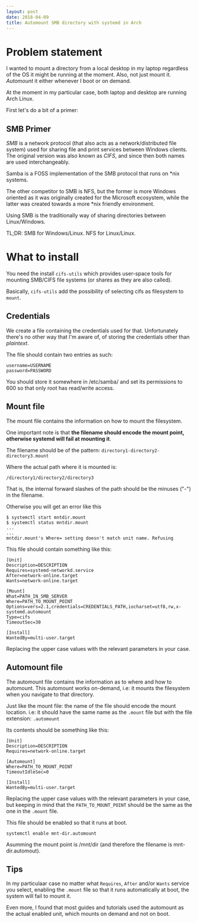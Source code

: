 ```yaml
---
layout: post
date: 2018-04-09
title: Automount SMB directory with systemd in Arch
---
```


# Problem statement

I wanted to mount a directory from a local desktop in my laptop regardless of
the OS it might be running at the moment. Also, not just mount it. *Automount*
it either whenever I boot or on demand.

At the moment in my particular case, both laptop and desktop are running Arch
Linux.

First let's do a bit of a primer:

## SMB Primer

*SMB* is a network protocol (that also acts as a network/distributed file
system) used for sharing file and print services between Windows clients. The
original version was also known as *CIFS*, and since then both names are used
interchangeably.

Samba is a FOSS implementation of the SMB protocol that runs on \*nix systems.

The other competitor to SMB is NFS, but the former is more Windows oriented as
it was originally created for the Microsoft ecosystem, while the latter was
created towards a more \*nix friendly environment.

Using SMB is the traditionally way of sharing directories between Linux/Windows.

TL;DR: SMB for Windows/Linux. NFS for Linux/Linux.

# What to install

You need the install `cifs-utils` which provides user-space tools for mounting
SMB/CIFS file systems (or shares as they are also called). 

Basically, `cifs-utils` add the possibility of selecting cifs as filesystem to
`mount`.

## Credentials

We create a file containing the credentials used for that.
Unfortunately there's no other way that I'm aware of, of storing the
credentials other than *plaintext*.

The file should contain two entries as such:

```
username=USERNAME
password=PASSWORD
```

You should store it somewhere in /etc/samba/ and set its permissions to 600 so
that only root has read/write access.

## Mount file

The mount file contains the information on how to mount the filesystem.

One important note is that **the filename should encode the mount point,
otherwise systemd will fail at mounting it**.

The filename should be of the pattern:
`directory1-directory2-directory3.mount`

Where the actual path where it is mounted is:

`/directory1/directory2/directory3`

That is, the internal forward slashes of the path should be the minuses ("-")
in the filename.

Otherwise you will get an error like this

```
$ systemctl start mntdir.mount
$ systemctl status mntdir.mount
...
...
mntdir.mount's Where= setting doesn't match unit name. Refusing
```

This file should contain something like this:

```
[Unit]
Description=DESCRIPTION
Requires=systemd-networkd.service
After=network-online.target
Wants=network-online.target

[Mount]
What=PATH_IN_SMB_SERVER
Where=PATH_TO_MOUNT_POINT
Options=vers=2.1,credentials=CREDENTIALS_PATH,iocharset=utf8,rw,x-systemd.automount
Type=cifs
TimeoutSec=30

[Install]
WantedBy=multi-user.target
```

Replacing the upper case values with the relevant parameters in your case.


## Automount file

The automount file contains the information as to where and how to automount.
This automount works on-demand, i.e: it mounts the filesystem when you
navigate to that directory.

Just like the mount file: the name of the file should encode the mount
location. i.e: it should have the same name as the `.mount` file but with the
file extension: `.automount`

Its contents should be something like this:

```
[Unit]
Description=DESCRIPTION
Requires=network-online.target

[Automount]
Where=PATH_TO_MOUNT_POINT
TimeoutIdleSec=0

[Install]
WantedBy=multi-user.target
```

Replacing the upper case values with the relevant parameters in your case, but
keeping in mind that the `PATH_TO_MOUNT_POINT` should be the same as the one
in the `.mount` file.


This file should be enabled so that it runs at boot.


```
systemctl enable mnt-dir.automount
```

Asumming the mount point is /mnt/dir (and therefore the filename is
mnt-dir.automout).


## Tips

In my particulaar case no matter what `Requires`, `After` and/or `Wants`
service you select, enabling the `.mount` file so that it runs automatically
at boot, the system will fail to mount it.

Even more, I found that most guides and tutorials used the automount as the
actual enabled unit, which mounts on demand and not on boot.
